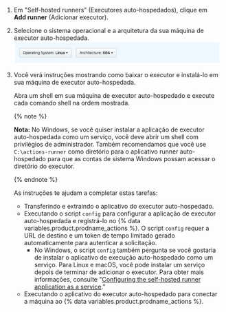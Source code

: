 1. Em "Self-hosted runners" (Executores auto-hospedados), clique em **Add runner** (Adicionar executor).

1. Selecione o sistema operacional e a arquitetura da sua máquina de executor auto-hospedada. ![Selecionar sistema operacional de executor auto-hospedado](/assets/images/help/settings/actions-runner-architecture-os.png)


1. Você verá instruções mostrando como baixar o executor e instalá-lo em sua máquina de executor auto-hospedada.

   Abra um shell em sua máquina de executor auto-hospedado e execute cada comando shell na ordem mostrada.

   {% note %}

   **Nota:** No Windows, se você quiser instalar a aplicação de executor auto-hospedada como um serviço, você deve abrir um shell com privilégios de administrador. Também recomendamos que você use `C:\actions-runner` como diretório para o aplicativo runner auto-hospedado para que as contas de sistema Windows possam acessar o diretório do executor.

   {% endnote %}

   As instruções te ajudam a completar estas tarefas:
   - Transferindo e extraindo o aplicativo do executor auto-hospedado.
   - Executando o script `config` para configurar a aplicação de executor auto-hospedada e registrá-lo no {% data variables.product.prodname_actions %}. O script `config` requer a URL de destino e um token de tempo limitado gerado automaticamente para autenticar a solicitação.
     - No Windows, o script `config` também pergunta se você gostaria de instalar o aplicativo de execução auto-hospedado como um serviço. Para Linux e macOS, você pode instalar um serviço depois de terminar de adicionar o executor. Para obter mais informações, consulte "[Configuring the self-hosted runner application as a service](/actions/automating-your-workflow-with-github-actions/configuring-the-self-hosted-runner-application-as-a-service)."
   - Executando o aplicativo do executor auto-hospedado para conectar a máquina ao {% data variables.product.prodname_actions %}.
